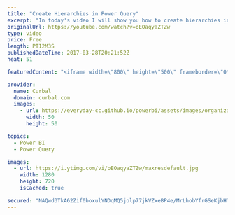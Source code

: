 ```yaml
---
title: "Create Hierarchies in Power Query"
excerpt: "In today's video I will show you how to create hierarchies in Power Query. I showed you in a previous video how to create hierarchies using DAX: https://www.youtube.com/watch?v=EzfLJFEKV8I but this time we will use Power Query.  Link to PowerBI file: http://gofile.me/2kEOD/kr5z9Do2H   Looking for a download"
originalUrl: https://youtube.com/watch?v=oEOaqyaZTZw
type: video
price: Free
length: PT12M3S
publishedDateTime: 2017-03-28T20:21:52Z
heat: 51

featuredContent: "<iframe width=\"800\" height=\"500\" frameborder=\"0\" src=\"https://www.youtube.com/embed/oEOaqyaZTZw\" allow=\"accelerometer; autoplay; encrypted-media; gyroscope; picture-in-picture\" allowfullscreen></iframe>"

provider:
  name: Curbal
  domain: curbal.com
  images:
    - url: https://everyday-cc.github.io/powerbi/assets/images/organizations/curbal.com-50x50.jpg
      width: 50
      height: 50

topics:
  - Power BI
  - Power Query

images:
  - url: https://i.ytimg.com/vi/oEOaqyaZTZw/maxresdefault.jpg
    width: 1280
    height: 720
    isCached: true

secured: "NAQwd3TkA62Zif0boxulYNDqMQ5jolp77jkVZxeBP4e/MrLhobYfrGSeKjbHThd5Z3LAf+RExRP4k7oqXXmBODli+Qw0wVXG9YlQFkMeJZN6+Dy0lDTSo36GlxLMahUuv9NXWDzBdtuyjgoRLiV2MF3Y0rcUtclCbbLd/sDkGDea1KNxYTUzILUxx8zYWQkWYCMWPnY4WDbqugwByiUbqVzW/n2VUcIBgrqXLrtZcryqXOcuW5GtAwXoS98w3nmuuYJxAFt8GFuw4WOHcnQcRsAazCpPcfGdKpTEBDazA7s9onEOyJDFVrG/LJDwXcDYBEIMxV5khxL4SQIdkMmPbz+Jk4ZX0sfO6aGDY2VIbgSMvh/EQLOAMaN7LPQrZ+qsohyUSsCtQOJ2gfk+WkSA8AmzrIHF1CPAT2Kt8AS4BLg=;4VmoPx7mmxWwygX/8lm1yQ=="
---
```


